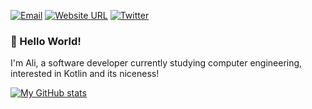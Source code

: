 [![Email](https://img.shields.io/badge/Email-me@Yekta.Dev-0194dd?style=flat-square&labelColor=212121)](mailto:Me@Yekta.Dev)
[![Website URL](https://img.shields.io/badge/Website-Yekta.Dev-0194dd?style=flat-square&labelColor=212121)](https://Yekta.Dev)
[![Twitter](https://img.shields.io/badge/Twitter-@YektaDev-0194dd?style=flat-square&labelColor=212121)](https://twitter.com/YektaDev)

### 👋 Hello World!

I'm Ali, a software developer currently studying computer engineering, interested in Kotlin and its niceness!

[![My GitHub stats](https://github-readme-stats.vercel.app/api?username=YektaDev&theme=algolia&show_icons=true&count_private=true&hide=stars)](#)

<!--
  Hmm…
  You seem curious; I like it (+__+)
  Now that you're here, let me show you my logo. It somehow represents the Persian word "یکتا" (Yekta — Meaning unique) symmetrically.
                                                                                         
                @@@@@@@                                           @@@@@@@                
               @@@@@@@@@@@                                     @@@@@@@@@@@               
                 @@@@@@@@@@@@                               @@@@@@@@@@@@                 
                     @@@@@@@@@@@                         @@@@@@@@@@@                     
                       @@@@@@@@@@@                     @@@@@@@@@@@                       
                          @@@@@@@@@@                 @@@@@@@@@@                          
                            @@@@@@@@@@             @@@@@@@@@@                            
                              @@@@@@@@@           @@@@@@@@@                              
                               @@@@@@@@@@       @@@@@@@@@@                               
                                @@@@@@@@@@     @@@@@@@@@@                                
                                 @@@@@@@@@     @@@@@@@@@                                 
                                  @@@@@@@@@   @@@@@@@@@                                  
               @@@                 @@@@@@@@   @@@@@@@@                 @@@               
  @@@@@@    @@@@@@@@@              @@@@@@@@@ @@@@@@@@@              @@@@@@@@@    @@@@@@  
 @@@@@@@@@  @@@@@@@@@@             @@@@@@@@@ @@@@@@@@@             @@@@@@@@@@  @@@@@@@@@ 
  @@@@@@    @@@@@@@@@@            @@@@@@@@@   @@@@@@@@@            @@@@@@@@@@    @@@@@@  
   @@@@@@   @@@@@@@@@@            @@@@@@@@@   @@@@@@@@@            @@@@@@@@@@   @@@@@@   
 @@@@@@@@@   @@@@@@@@@@         @@@@@@@@@@     @@@@@@@@@@         @@@@@@@@@@   @@@@@@@@@ 
   @@@@@@     @@@@@@@@@@@@@@@@@@@@@@@@@@@       @@@@@@@@@@@@@@@@@@@@@@@@@@@     @@@@@@   
               @@@@@@@@@@@@@@@@@@@@@@@@@         @@@@@@@@@@@@@@@@@@@@@@@@@               
                 @@@@@@@@@@@@@@@@@@@@               @@@@@@@@@@@@@@@@@@@@                 
                     @@@@@@@@@@@@                       @@@@@@@@@@@@                     
                                                                                         
-->
